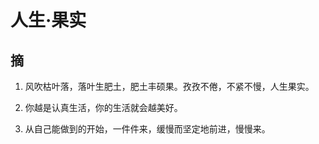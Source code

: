 # 人生·果实

## 摘

1. 风吹枯叶落，落叶生肥土，肥土丰硕果。孜孜不倦，不紧不慢，人生果实。

2. 你越是认真生活，你的生活就会越美好。

3. 从自己能做到的开始，一件件来，缓慢而坚定地前进，慢慢来。